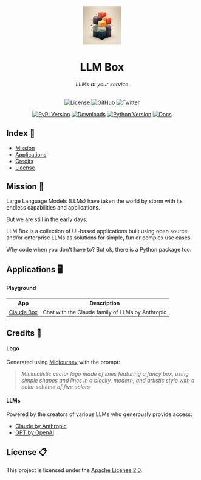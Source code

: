 <div align='center'>

<img src='https://raw.githubusercontent.com/victorycrest/llmbox/main/docs/source/_static/llmbox_1024.png' width='20%'>
<h1>LLM Box</h1>
<i>LLMs at your service</i>

<br>
<br>

[![License](https://img.shields.io/badge/license-Apache%202.0-blue.svg?logo=apache)](https://github.com/victorycrest/llmbox/blob/master/LICENSE)
[![GitHub](https://img.shields.io/github/stars/victorycrest/llmbox?color=yellowgreen&logo=github)](https://img.shields.io/github/stars/victorycrest/llmbox?color=yellowgreen&logo=github)
[![Twitter](https://img.shields.io/twitter/follow/victorycrest)](https://twitter.com/victorycrest)

[![PyPI Version](https://img.shields.io/pypi/v/llmbox?label=pypi&color=green)](https://pypi.org/project/llmbox)
[![Downloads](https://img.shields.io/pypi/dm/llmbox?color=orange)](https://pypi.org/project/llmbox)
[![Python Version](https://img.shields.io/pypi/pyversions/llmbox?color=yellow)](https://pypi.org/project/llmbox)
[![Docs](https://readthedocs.org/projects/llmbox/badge/?version=latest)](https://llmbox.readthedocs.io/en/latest)

</div>

## Index 📒

* [Mission](#Mission)
* [Applications](#Applications)
* [Credits](#Credits)
* [License](#License)

## Mission 🚀
Large Language Models (LLMs) have taken the world by storm with its endless capabilities and applications.

But we are still in the early days.

LLM Box is a collection of UI-based applications built using open source and/or enterprise LLMs as solutions for simple, fun or complex use cases.

Why code when you don't have to? But ok, there is a Python package too.

## Applications 🖥️

#### Playground
| App                                                                            | Description                                      |
|--------------------------------------------------------------------------------|--------------------------------------------------|
| [Claude Box](https://github.com/victorycrest/llmbox/tree/main/apps/claude_box) | Chat with the Claude family of LLMs by Anthropic |

## Credits 🙏

#### Logo
Generated using [Midjourney](https://www.midjourney.com) with the prompt:

> *Minimalistic vector logo made of lines featuring a fancy box, using simple shapes and lines in a blocky, modern, and artistic style with a color scheme of five colors*

#### LLMs
Powered by the creators of various LLMs who generously provide access:

* [Claude by Anthropic](https://www.anthropic.com/index/introducing-claude)
* [GPT by OpenAI](https://platform.openai.com/docs/models)

## License 📋
This project is licensed under the [Apache License 2.0](https://github.com/victorycrest/llmbox/blob/master/LICENSE).
